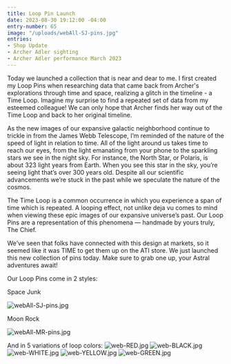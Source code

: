 ```yaml
---
title: Loop Pin Launch
date: 2023-08-30 19:12:00 -04:00
entry-number: 65
image: "/uploads/webAll-SJ-pins.jpg"
entries:
- Shop Update
- Archer Adler sighting
- Archer Adler performance March 2023
---
```


Today we launched a collection that is near and dear to me. I first created my Loop Pins when researching data that came back from Archer's explorations through time and space, realizing a glitch in the timeline - a Time Loop. Imagine my surprise to find a repeated set of data from my esteemed colleague! We can only hope that Archer finds her way out of the Time Loop and back to her original timeline. 

As the new images of our expansive galactic neighborhood continue to trickle in from the James Webb Telescope, I’m reminded of the nature of the speed of light in relation to time. All of the light around us takes time to reach our eyes, from the light emanating from your phone to the sparkling stars we see in the night sky. For instance, the North Star, or Polaris, is about 323 light years from Earth. When you see this star in the sky, you’re seeing light that’s over 300 years old. Despite all our scientific advancements we’re stuck in the past while we speculate the nature of the cosmos. 

The Time Loop is a common occurrence in which you experience a span of time which is repeated. A looping effect, not unlike deja vu comes to mind when viewing these epic images of our expansive universe’s past. Our Loop Pins are a representation of this phenomena — handmade by yours truly, The Chief. 

We’ve seen that folks have connected with this design at markets, so it seemed like it was TIME to get them up on the ATI store. We just launched this new collection of pins today. Make sure to grab one up, your Astral adventures await!

Our Loop Pins come in 2 styles:

Space Junk 

![webAll-SJ-pins.jpg](/uploads/webAll-SJ-pins.jpg)

Moon Rock

![webAll-MR-pins.jpg](/uploads/webAll-MR-pins.jpg)

And in 5 variations of loop colors:
![web-RED.jpg](/uploads/web-RED.jpg)
![web-BLACK.jpg](/uploads/web-BLACK.jpg)
![web-WHITE.jpg](/uploads/web-WHITE.jpg)
![web-YELLOW.jpg](/uploads/web-YELLOW.jpg)
![web-GREEN.jpg](/uploads/web-GREEN.jpg)